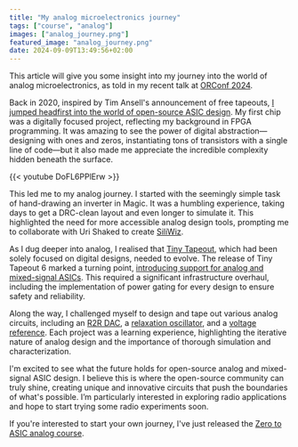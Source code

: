 ```yaml
---
title: "My analog microelectronics journey"
tags: ["course", "analog"]
images: ["analog_journey.png"]
featured_image: "analog_journey.png"
date: 2024-09-09T13:49:56+02:00
---
```


This article will give you some insight into my journey into the world of analog microelectronics, as told in my recent talk at [ORConf 2024](https://fossi-foundation.org/orconf/2024).

Back in 2020, inspired by Tim Ansell's announcement of free tapeouts, [I jumped headfirst into the world of open-source ASIC design](https://www.mattvenn.net/stem/zero-to-asic-course/). My first chip was a digitally focused project, reflecting my background in FPGA programming. It was amazing to see the power of digital abstraction—designing with ones and zeros, instantiating tons of transistors with a single line of code—but it also made me appreciate the incredible complexity hidden beneath the surface.

{{< youtube DoFL6PPlErw >}}

This led me to my analog journey. I started with the seemingly simple task of hand-drawing an inverter in Magic. It was a humbling experience, taking days to get a DRC-clean layout and even longer to simulate it. This highlighted the need for more accessible analog design tools, prompting me to collaborate with Uri Shaked to create [SiliWiz](https://siliwiz.com).

As I dug deeper into analog, I realised that [Tiny Tapeout](https://tinytapeout.com), which had been solely focused on digital designs, needed to evolve. The release of Tiny Tapeout 6 marked a turning point, [introducing support for analog and mixed-signal ASICs](/post/tinytapeout_goes_analog). This required a significant infrastructure overhaul, including the implementation of power gating for every design to ensure safety and reliability.

Along the way, I challenged myself to design and tape out various analog circuits, including an [R2R DAC](https://tinytapeout.com/runs/tt06/tt_um_mattvenn_r2r_dac), a [relaxation oscillator](https://tinytapeout.com/runs/tt06/tt_um_mattvenn_relax_osc), and a [voltage reference](https://tinytapeout.com/runs/tt07/tt_um_mos_bandgap). Each project was a learning experience, highlighting the iterative nature of analog design and the importance of thorough simulation and characterization.

I'm excited to see what the future holds for open-source analog and mixed-signal ASIC design. I believe this is where the open-source community can truly shine, creating unique and innovative circuits that push the boundaries of what's possible. I’m particularly interested in exploring radio applications and hope to start trying some radio experiments soon.

If you're interested to start your own journey, I've just released the [Zero to ASIC analog course](/analog).
